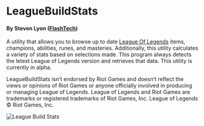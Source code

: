 # LeagueBuildStats

#### By Steven Lyon ([FlashTech](https://github.com/FlashTech))
A utility that allows you to browse up to date [League Of Legends](http://www.leagueoflegends.com/) items, champions, abilities, runes, and masteries. Additionally, this utility calculates a variety of stats based on selections made. This program always detects the letest League of Legends version and retrieves that data. This utility is currently in alpha.


LeagueBuildStats isn’t endorsed by Riot Games and doesn’t reflect the views or opinions of Riot Games or anyone officially involved in producing or managing League of Legends. League of Legends and Riot Games are trademarks or registered trademarks of Riot Games, Inc. League of Legends © Riot Games, Inc.

![League Build Stats](http://flashtech.github.io/LeagueBuildStats/images/League%20Build%20Stats%20screenshot.png)
